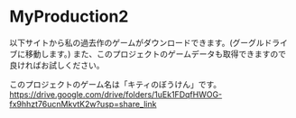 # MyProduction2

以下サイトから私の過去作のゲームがダウンロードできます。(グーグルドライブに移動します。)
また、このプロジェクトのゲームデータも取得できますので良ければお試しください。

このプロジェクトのゲーム名は「キティのぼうけん」です。
https://drive.google.com/drive/folders/1uEk1FDqfHWOG-fx9hhzt76ucnMkvtK2w?usp=share_link

